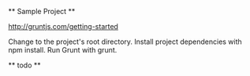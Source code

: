 ** Sample Project **

http://gruntjs.com/getting-started

Change to the project's root directory.
Install project dependencies with npm install.
Run Grunt with grunt.

** todo **

